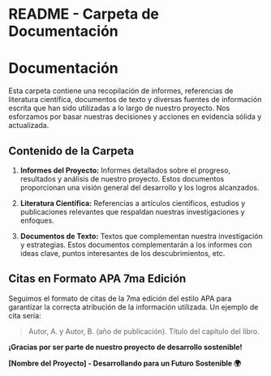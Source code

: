 # **README - Carpeta de Documentación**
# Documentación

Esta carpeta contiene una recopilación de informes, referencias de literatura científica, documentos de texto y diversas fuentes de información escrita que han sido utilizadas a lo largo de nuestro proyecto. Nos esforzamos por basar nuestras decisiones y acciones en evidencia sólida y actualizada.

## Contenido de la Carpeta

1. **Informes del Proyecto:** Informes detallados sobre el progreso, resultados y análisis de nuestro proyecto. Estos documentos proporcionan una visión general del desarrollo y los logros alcanzados.

2. **Literatura Científica:** Referencias a artículos científicos, estudios y publicaciones relevantes que respaldan nuestras investigaciones y enfoques.

3. **Documentos de Texto:** Textos que complementan nuestra investigación y estrategias. Estos documentos complementarán a los informes con ideas clave, puntos interesantes de los descubrimientos, etc.

## Citas en Formato APA 7ma Edición

Seguimos el formato de citas de la 7ma edición del estilo APA para garantizar la correcta atribución de la información utilizada. Un ejemplo de cita sería:

> Autor, A. y Autor, B. (año de publicación). Título del capítulo del libro.


**¡Gracias por ser parte de nuestro proyecto de desarrollo sostenible!**

**[Nombre del Proyecto] - Desarrollando para un Futuro Sostenible 🌍**
